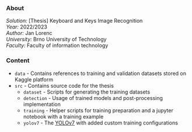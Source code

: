 ### About

*Solution:* [Thesis] Keyboard and Keys Image Recognition  
*Year:* 2022/2023  
*Author:* Jan Lorenc  
*University:* Brno University of Technology  
*Faculty:* Faculty of information technology

### Content

* `data` - Contains references to training and validation datasets stored on Kaggle platform
* `src` - Contains source code for the thesis 
  * `dataset` -  Scripts for generating the training datasets
  * `detection` - Usage of trained models and post-processing implementation
  * `training` - Helper scripts for training preparation and a jupyter notebook with a training example
  * `yolov7` - The [YOLOv7](https://github.com/WongKinYiu/yolov7) with added custom training configurations